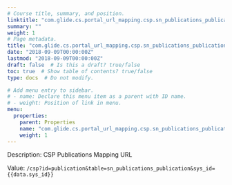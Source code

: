 ```yaml
---
# Course title, summary, and position.
linktitle: "com.glide.cs.portal_url_mapping.csp.sn_publications_publication"
summary: ""
weight: 1
# Page metadata.
title: "com.glide.cs.portal_url_mapping.csp.sn_publications_publication"
date: "2018-09-09T00:00:00Z"
lastmod: "2018-09-09T00:00:00Z"
draft: false  # Is this a draft? true/false
toc: true  # Show table of contents? true/false
type: docs  # Do not modify.

# Add menu entry to sidebar.
# - name: Declare this menu item as a parent with ID name.
# - weight: Position of link in menu.
menu:
  properties:
    parent: Properties
    name: "com.glide.cs.portal_url_mapping.csp.sn_publications_publication"
    weight: 1
---
```


Description: CSP Publications Mapping URL


Value: `/csp?id=publication&table=sn_publications_publication&sys_id={{data.sys_id}}`